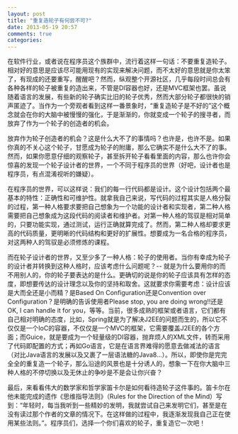 ```yaml
---
layout: post
title: "重复造轮子有何尝不可?"
date: 2013-05-19 20:57
comments: true
categories: 
---
```


在软件行业，或者说在程序员这个族群中，流行着这样一句话：不要重复造轮子。相对好的意思是应该尽可能用现有的实现来解决问题，而不太好的意思就是你太笨了，有现成的还要重写，醒醒吧？然而，纵观整个开源社区，几乎每段时间总会有各种各样的轮子被重复的造出来，不管是DI容器也好，还是MVC框架也罢。虽说随着语言的发展，有些新的轮子确实比旧的轮子优秀，然而大部分轮子都很快的销声匿迹了。当作为一个旁观者看到这样一番景象时，“重复造轮子是不好的”这个概念就会在你的大脑中被慢慢的强化，于是渐渐的，你就变成一个轮子的搜寻者，而放弃了作为一个轮子的创造者的机会。

放弃作为轮子创造者的机会？这是什么大不了的事情吗？也许是，也许不是。如果你真的不关心这个轮子，甘愿成为轮子的附庸，那么它确实不是什么大不了的事。然而，如果你愿意仔细的观察轮子，甚至拆开轮子看看里面的内容，那么也许你会惊喜的发现一个轮子设计者的世界，一个不同于程序员的世界（好吧，设计者也是程序员，有点混淆视听的嫌疑）。

在程序员的世界，可以这样说：我们的每一行代码都是设计。这个设计包括两个最基本的特性：正确性和可维护性。就拿我自己来说，写代码的过程其实是人格分裂的过程，第一种人格要求要把自己想象为一个功能的设计者和实现者，第二种人格需要把自己想象成为这段代码的阅读者和维护者。对第一种人格的驾驭是相对简单的，只要功能实现，通过测试，运行正确就算完成了。然而，第二种人格却要求更高的代码质量，更明晰的代码结构和更好的扩展性。想要成为一名合格的程序员，对这两种人的驾驭是必须修炼的课程。

而在轮子设计者的世界，又至少多了一种人格：轮子的使用者。当你有幸成为轮子的设计者并转换到这种人格时，应该考虑什么问题呢？-- 就是为什么要用你的而不用别人的，你的轮子要表达的是什么。更确切的说是你的轮子应该具有怎样的态度，即想要传达的设计理念以及你的坚持和取舍。这就要求你需要考虑：设计应该是大而全还是小而精？是Based On Configuration还是Convention over Configuration？是明确的告诉使用者Please stop, you are doing wrong!!还是OK, I can handle it for you，等等。当前，很多成熟的框架或者语言，它们都有自己相对明确的态度，比如，Spring就是为了解决J2EE的问题而生的，所以它不仅仅是一个IoC的容器，不仅仅是一个MVC的框架，它需要覆盖J2EE的各个方面；而Guice，就是要成为一个轻量级的DI容器，抛弃烦人的XML文件，转而采用了代码即配置的方式；再如Go语言，它是在语言界难得的愿意去做减法的语言（对比Java语言的发展以及又裹了一层语法糖的Java8…）。所以，即使你是完完全全的重复造一个轮子，那么沿途的风景也是十分诱人的，想象一下在你大脑中三种人格的不停切换以及无休止的争吵是不是会让你兴奋？

最后，来看看伟大的数学家和哲学家笛卡尔是如何看待造轮子这件事的。笛卡尔在他未能完成的遗作《思维指导法则》（Rules for the Direction of the Mind）写到：“年轻时，每当我听到一些精妙的发明，我就尝试自己来发明它们，甚至是在没有读过那个作者的文章的情况下。在这样做的过程中，我逐渐发现我自己正在使用某些法则。”。程序员们，选择一个你们喜欢的轮子，重复造它一次吧！